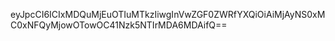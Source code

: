 eyJpcCI6ICIxMDQuMjEuOTIuMTkzIiwgInVwZGF0ZWRfYXQiOiAiMjAyNS0xMC0xNFQyMjowOTowOC41Nzk5NTIrMDA6MDAifQ==